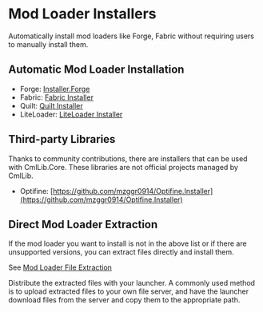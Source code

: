 # Mod Loader Installers

Automatically install mod loaders like Forge, Fabric without requiring users to manually install them.

## Automatic Mod Loader Installation

* Forge: [Installer.Forge](../../installer.forge/home.md)
* Fabric: [Fabric Installer](fabric-installer.md)
* Quilt: [Quilt Installer](quilt-installer.md)
* LiteLoader: [LiteLoader Installer](liteloader-installer.md)

## Third-party Libraries

Thanks to community contributions, there are installers that can be used with CmlLib.Core. These libraries are not official projects managed by CmlLib.

* Optifine: [https://github.com/mzggr0914/Optifine.Installer](https://github.com/mzggr0914/Optifine.Installer)

## Direct Mod Loader Extraction

If the mod loader you want to install is not in the above list or if there are unsupported versions, you can extract files directly and install them.

See [Mod Loader File Extraction](extract-files.md)

Distribute the extracted files with your launcher. A commonly used method is to upload extracted files to your own file server, and have the launcher download files from the server and copy them to the appropriate path.


